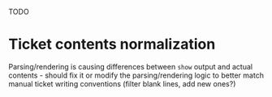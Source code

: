 TODO

# Ticket contents normalization

Parsing/rendering is causing differences between `show` output and actual contents - should fix it or modify the parsing/rendering logic to better match manual ticket writing conventions (filter blank lines, add new ones?)

[compare show and actual output for example]:13 (REFERENCES)
[might duplicate]:28 (RELATES_TO)
